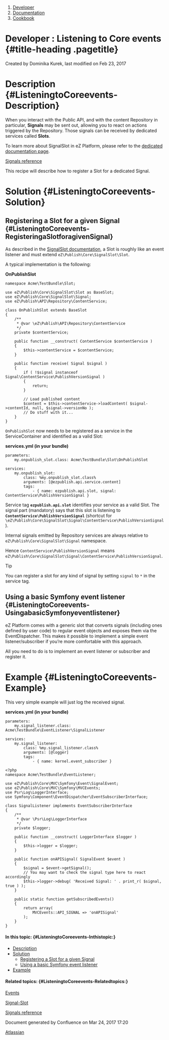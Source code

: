 1.  <span>[Developer](index.html)</span>
2.  <span>[Documentation](Documentation_31429504.html)</span>
3.  <span>[Cookbook](Cookbook_31429528.html)</span>

<span id="title-text"> Developer : Listening to Core events </span> {#title-heading .pagetitle}
===================================================================

Created by <span class="author"> Dominika Kurek</span>, last modified on
Feb 23, 2017

Description {#ListeningtoCoreevents-Description}
===========

When you interact with the Public API, and with the content Repository
in particular, **Signals** may be sent out, allowing you to react on
actions triggered by the Repository. Those signals can be received by
dedicated services called **Slots**.

<span
class="aui-icon aui-icon-small aui-iconfont-info confluence-information-macro-icon"></span>
To learn more about SignalSlot in eZ Platform, please refer to the
[dedicated documentation
page](Content-Rendering_31429679.html#ContentRendering-Extensibility).

[Signals
reference](Repository_31432023.html#Repository-SignalsReference)

This recipe will describe how to register a Slot for a dedicated Signal.

Solution {#ListeningtoCoreevents-Solution}
========

Registering a Slot for a given Signal {#ListeningtoCoreevents-RegisteringaSlotforagivenSignal}
-------------------------------------

As described in the [SignalSlot
documentation](Repository_31432023.html#Repository-SignalSlots), a Slot
is roughly like an event listener and must
extend `eZ\Publish\Core\SignalSlot\Slot`.

A typical implementation is the following:

**OnPublishSlot**

~~~~ brush:
namespace Acme\TestBundle\Slot;
 
use eZ\Publish\Core\SignalSlot\Slot as BaseSlot;
use eZ\Publish\Core\SignalSlot\Signal;
use eZ\Publish\API\Repository\ContentService;
 
class OnPublishSlot extends BaseSlot
{
    /**
     * @var \eZ\Publish\API\Repository\ContentService
     */
    private $contentService;

    public function __construct( ContentService $contentService )
    {
        $this->contentService = $contentService;
    }
 
    public function receive( Signal $signal )
    {
        if ( !$signal instanceof Signal\ContentService\PublishVersionSignal )
        {
            return;
        }

        // Load published content
        $content = $this->contentService->loadContent( $signal->contentId, null, $signal->versionNo );
        // Do stuff with it...
    }
}
~~~~

`OnPublishSlot` now needs to be registered as a service in the
ServiceContainer and identified as a valid Slot:

**services.yml (in your bundle)**

~~~~ brush:
parameters:
    my.onpublish_slot.class: Acme\TestBundle\Slot\OnPublishSlot
 
services:
    my.onpublish_slot:
        class: %my.onpublish_slot.class%
        arguments: [@ezpublish.api.service.content]
        tags:
            - { name: ezpublish.api.slot, signal: ContentService\PublishVersionSignal }
~~~~

Service tag **`ezpublish.api.slot`** identifies your service as a valid
Slot. The signal part (mandatory) says that this slot is listening to
**`ContentService\PublishVersionSignal`** (shortcut for
`\eZ\Publish\Core\SignalSlot\Signal\ContentService\PublishVersionSignal`).

<span
class="aui-icon aui-icon-small aui-iconfont-info confluence-information-macro-icon"></span>
Internal signals emitted by Repository services are always relative to
`eZ\Publish\Core\SignalSlot\Signal` namespace.

Hence `ContentService\PublishVersionSignal` means
`eZ\Publish\Core\SignalSlot\Signal\ContentService\PublishVersionSignal`.

Tip

<span
class="aui-icon aui-icon-small aui-iconfont-approve confluence-information-macro-icon"></span>
You can register a slot for any kind of signal by setting `signal` to
`*` in the service tag.

Using a basic Symfony event listener {#ListeningtoCoreevents-UsingabasicSymfonyeventlistener}
------------------------------------

eZ Platform comes with a generic slot that converts signals (including
ones defined by user code) to regular event objects and exposes them via
the EventDispatcher. This makes it possible to implement a simple event
listener/subscriber if you’re more comfortable with this approach.

All you need to do is to implement an event listener or subscriber and
register it.

Example {#ListeningtoCoreevents-Example}
=======

This very simple example will just log the received signal.

**services.yml (in your bundle)**

~~~~ brush:
parameters:
    my.signal_listener.class: Acme\TestBundle\EventListener\SignalListener
 
services:
    my.signal_listener:
        class: %my.signal_listener.class%
        arguments: [@logger]
        tags:
            - { name: kernel.event_subscriber }
~~~~

~~~~ brush:
<?php
namespace Acme\TestBundle\EventListener;

use eZ\Publish\Core\MVC\Symfony\Event\SignalEvent;
use eZ\Publish\Core\MVC\Symfony\MVCEvents;
use Psr\Log\LoggerInterface;
use Symfony\Component\EventDispatcher\EventSubscriberInterface;

class SignalListener implements EventSubscriberInterface
{
    /**
     * @var \Psr\Log\LoggerInterface
     */
    private $logger;

    public function __construct( LoggerInterface $logger )
    {
        $this->logger = $logger;
    }

    public function onAPISignal( SignalEvent $event )
    {
        $signal = $event->getSignal();
        // You may want to check the signal type here to react accordingly
        $this->logger->debug( 'Received Signal: ' . print_r( $signal, true ) );
    }

    public static function getSubscribedEvents()
    {
        return array(
            MVCEvents::API_SIGNAL => 'onAPISignal'
        );
    }
}
~~~~

#### In this topic: {#ListeningtoCoreevents-Inthistopic:}

-   [Description](#ListeningtoCoreevents-Description)
-   [Solution](#ListeningtoCoreevents-Solution)
    -   [Registering a Slot for a given
        Signal](#ListeningtoCoreevents-RegisteringaSlotforagivenSignal)
    -   [Using a basic Symfony event
        listener](#ListeningtoCoreevents-UsingabasicSymfonyeventlistener)
-   [Example](#ListeningtoCoreevents-Example)

#### Related topics: {#ListeningtoCoreevents-Relatedtopics:}

<span
class="confluence-link">[Events](Content-Rendering_31429679.html#ContentRendering-Extensibility)</span>

<span
class="confluence-link">[Signal-Slot](Repository_31432023.html#Repository-SignalSlots)</span>

[Signals
reference](Repository_31432023.html#Repository-SignalsReference)

Document generated by Confluence on Mar 24, 2017 17:20

[Atlassian](http://www.atlassian.com/)


